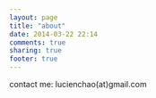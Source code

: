 ```yaml
---
layout: page
title: "about"
date: 2014-03-22 22:14
comments: true
sharing: true
footer: true
---
```


contact me: lucienchao(at)gmail.com
